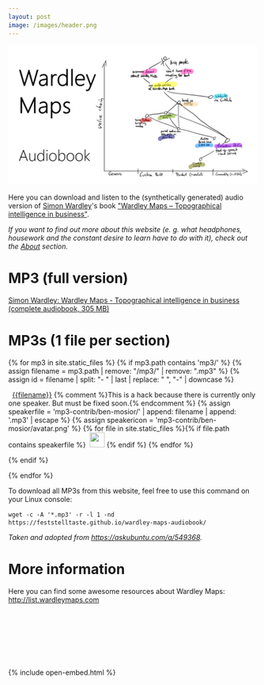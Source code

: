 ```yaml
---
layout: post
image: /images/header.png
---
```



![A Wardley Map sketch that characterizes the main ideas about this audiobook version of Simon Wardley's book.](images/header.png)

Here you can download and listen to the (synthetically generated) audio version of [Simon Wardley](https://twitter.com/swardley)'s book ["Wardley Maps &ndash; Topographical intelligence in business"](https://medium.com/wardleymaps).

_If you want to find out more about this website (e. g. what headphones, housework and the constant desire to learn have to do with it), check out the [About](./about/) section._

# MP3 (full version)

<a href="https://www.feststelltaste.de/wp-content/uploads/share/Simon%20Wardley%20-%20Wardley%20Maps%20-%20Topographical%20intelligence%20in%20business%20%28complete%20audiobook%29.mp3">Simon Wardley: Wardley Maps - Topographical intelligence in business (complete audiobook, 305 MB)</a>

# MP3s (1 file per section)

{% for mp3 in site.static_files %}
{% if mp3.path contains 'mp3/' %}
{% assign filename = mp3.path | remove: "/mp3/" | remove: ".mp3" %}
{% assign id = filename | split: "- " | last | replace: " ", "-" | downcase %}
<p>
<a href="#{{id | escape}}" name="{{id | escape}}"><i class="fa fa-link" aria-hidden="true"></i></a>&nbsp;&nbsp;<a href="{{ site.baseurl }}{{ mp3.path | escape }}">{{filename}}</a>
{% comment %}This is a hack because there is currently only one speaker. But must be fixed soon.{% endcomment %}
{% assign speakerfile = 'mp3-contrib/ben-mosior/' | append: filename | append: '.mp3' | escape %}
{% assign speakericon = 'mp3-contrib/ben-mosior/avatar.png' %}
{% for file in site.static_files %}{% if file.path contains speakerfile %}
&nbsp;<a href="{{ speakerfile }}"><img src="{{ site.baseurl }}/{{speakericon}}" width="30" height="30" /></a>
{% endif %}
{% endfor %}
</p>
{% endif %}

{% endfor %}

To download all MP3s from this website, feel free to use this command on your Linux console:

```
wget -c -A '*.mp3' -r -l 1 -nd https://feststelltaste.github.io/wardley-maps-audiobook/
```
_Taken and adopted from <https://askubuntu.com/a/549368>._

# More information

Here you can find some awesome resources about Wardley Maps: <http://list.wardleymaps.com>


<br/>
<br/>
<br/>
<br/>
<br/>
<br/>

{% include open-embed.html %}


